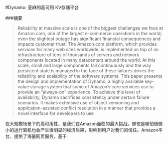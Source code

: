 #Dynamo: 亚麻的高可用 KV存储平台

###摘要

> Reliability at massive scale is one of the biggest challenges we face at Amazon.com, one of the largest e-commerce operations in the world; even the slightest outage has significant financial consequences and impacts customer trust. The Amazon.com platform, which provides services for many web sites worldwide, is implemented on top of an infrastructure of tens of thousands of servers and network components located in many datacenters around the world. At this scale, small and large components fail continuously and the way persistent state is managed in the face of these failures drives the reliability and scalability of the software systems. This paper presents the design and implementation of Dynamo, a highly available key-value storage system that some of Amazon’s core services use to provide an “always-on” experience. To achieve this level of availability, Dynamo sacrifices consistency under certain failure scenarios. It makes extensive use of object versioning and application-assisted conflict resolution in a manner that provides a novel interface for developers to use

在大规模场景下的高可用性，是我们在Amazon面临的最大挑战。即使是哪怕很微小的运行宕机也会产生很明显的经济后果，影响到用户对我们的信任。Amazon平台，提供了海量网页服务，基于